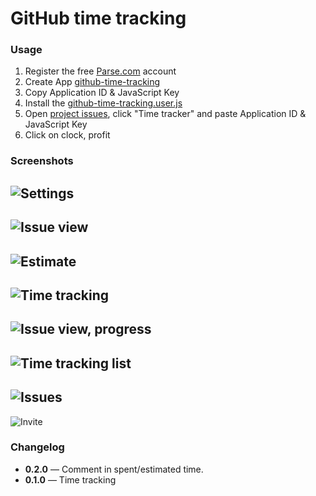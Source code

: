 # GitHub time tracking


### Usage
 1. Register the free [Parse.com](https://www.parse.com/#signup) account
 2. Create App [github-time-tracking](https://www.parse.com/apps/new)
 3. Copy Application ID & JavaScript Key
 4. Install the [github-time-tracking.user.js](https://github.com/RubaXa/github-time-tracking/raw/master/github-time-tracking.user.js)
 5. Open [project issues](https://github.com/RubaXa/github-time-tracking/issues/), click "Time tracker" and paste Application ID & JavaScript Key
 6. Click on clock, profit



### Screenshots
 ![Settings](https://dl.dropboxusercontent.com/s/3qv6xad2yh5q6q6/Screenshot%202014-05-17%2013.27.32.png)
 ---
 ![Issue view](https://photos-4.dropbox.com/t/0/AABgLxHHFQx_EpW5s2CbwgDXhLvjAgMd7SY_7uwhr6Aygg/12/42505328/png/1024x768/3/1401714000/0/2/Screenshot%202014-06-02%2015.49.30.png/kGTCb_Td5K5VXw4roC07yx4S5L2C8cnJVmOk0n0FUSA)
 ---
 ![Estimate](https://photos-1.dropbox.com/t/0/AACJit-OfbF3fVekjEvfH6K6jPcSI_1rJedkE1WgjCG2XA/12/42505328/png/1024x768/3/1401714000/0/2/Screenshot%202014-06-02%2015.51.59.png/fOG5p1KeLUiBLHHwmOTI7-6CXxqrUOi-O_GA7NW-cn0)
 ---
 ![Time tracking](https://photos-6.dropbox.com/t/0/AAAeIwNUtIFQSObX1n1526crDItWtOD58Eu8owuHLQ-6Jw/12/42505328/png/1024x768/3/1401714000/0/2/Screenshot%202014-06-02%2015.54.53.png/WHN39DIAac9r48S40CBwyBK11SQIAd0B22iKqld-7mw)
 ---
 ![Issue view, progress](https://dl.dropboxusercontent.com/s/d3pd78qmu4xsjmr/Screenshot%202014-05-16%2023.29.45.png)
 ---
 ![Time tracking list](https://photos-4.dropbox.com/t/0/AADwUODiytHZq8i8TzKg3rdWflMNPx2NYXeg-8yovHHlPA/12/42505328/png/1024x768/3/1401714000/0/2/Screenshot%202014-06-02%2015.56.05.png/xeyitxMDhaGqE0Oz5J7eDgrggigvkcLpX_ipa0fPAkU)
 ---
 ![Issues](https://dl.dropboxusercontent.com/s/kky77g7lzwvpov3/Screenshot%202014-05-16%2023.30.10.png)
 ---
 ![Invite](https://dl.dropboxusercontent.com/s/38goi95rhx857ky/Screenshot%202014-05-17%2013.28.32.png)


### Changelog
 - **0.2.0** — Comment in spent/estimated time.
 - **0.1.0** — Time tracking
